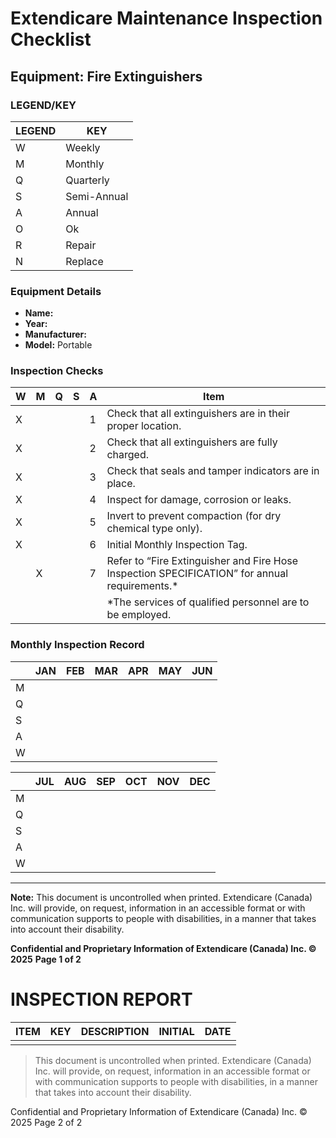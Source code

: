 # Extendicare Maintenance Inspection Checklist

## Equipment: Fire Extinguishers

### LEGEND/KEY

| LEGEND | KEY         |
|--------|-------------|
| W      | Weekly      |
| M      | Monthly     |
| Q      | Quarterly   |
| S      | Semi-Annual |
| A      | Annual      |
| O      | Ok          |
| R      | Repair      |
| N      | Replace     |

### Equipment Details

- **Name:**
- **Year:**
- **Manufacturer:**
- **Model:** Portable

### Inspection Checks

| W | M | Q | S | A | Item                                                                 |
|---|---|---|---|---|----------------------------------------------------------------------|
| X |   |   |   | 1 | Check that all extinguishers are in their proper location.          |
| X |   |   |   | 2 | Check that all extinguishers are fully charged.                     |
| X |   |   |   | 3 | Check that seals and tamper indicators are in place.               |
| X |   |   |   | 4 | Inspect for damage, corrosion or leaks.                             |
| X |   |   |   | 5 | Invert to prevent compaction (for dry chemical type only).         |
| X |   |   |   | 6 | Initial Monthly Inspection Tag.                                     |
|   | X |   |   | 7 | Refer to “Fire Extinguisher and Fire Hose Inspection SPECIFICATION” for annual requirements.* |
|   |   |   |   |   | *The services of qualified personnel are to be employed.           |

### Monthly Inspection Record

|     | JAN | FEB | MAR | APR | MAY | JUN |
|-----|-----|-----|-----|-----|-----|-----|
| M   |     |     |     |     |     |     |
| Q   |     |     |     |     |     |     |
| S   |     |     |     |     |     |     |
| A   |     |     |     |     |     |     |
| W   |     |     |     |     |     |     |

|     | JUL | AUG | SEP | OCT | NOV | DEC |
|-----|-----|-----|-----|-----|-----|-----|
| M   |     |     |     |     |     |     |
| Q   |     |     |     |     |     |     |
| S   |     |     |     |     |     |     |
| A   |     |     |     |     |     |     |
| W   |     |     |     |     |     |     |

----

**Note:** This document is uncontrolled when printed. Extendicare (Canada) Inc. will provide, on request, information in an accessible format or with communication supports to people with disabilities, in a manner that takes into account their disability.

**Confidential and Proprietary Information of Extendicare (Canada) Inc. © 2025**
**Page 1 of 2**

# INSPECTION REPORT

| ITEM | KEY | DESCRIPTION | INITIAL | DATE |
|------|-----|-------------|---------|------|
|      |     |             |         |      |

> This document is uncontrolled when printed. Extendicare (Canada) Inc. will provide, on request, information in an accessible format or with communication supports to people with disabilities, in a manner that takes into account their disability.

Confidential and Proprietary Information of Extendicare (Canada) Inc. © 2025
Page 2 of 2